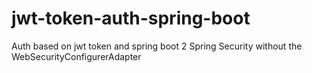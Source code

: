 # jwt-token-auth-spring-boot
Auth based on jwt token and spring boot 2 Spring Security without the WebSecurityConfigurerAdapter
